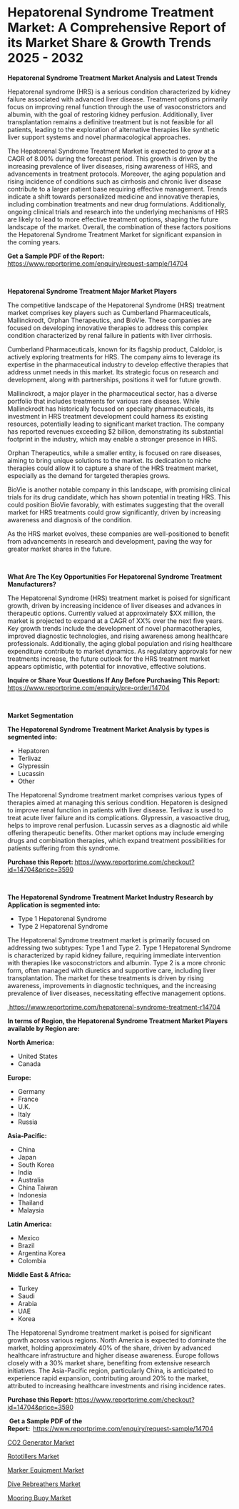 <p><h1>Hepatorenal Syndrome Treatment Market: A Comprehensive Report of its Market Share & Growth Trends 2025 - 2032</h1></p><p><strong>Hepatorenal Syndrome Treatment Market Analysis and Latest Trends</strong></p>
<p><p>Hepatorenal syndrome (HRS) is a serious condition characterized by kidney failure associated with advanced liver disease. Treatment options primarily focus on improving renal function through the use of vasoconstrictors and albumin, with the goal of restoring kidney perfusion. Additionally, liver transplantation remains a definitive treatment but is not feasible for all patients, leading to the exploration of alternative therapies like synthetic liver support systems and novel pharmacological approaches.</p><p>The Hepatorenal Syndrome Treatment Market is expected to grow at a CAGR of 8.00% during the forecast period. This growth is driven by the increasing prevalence of liver diseases, rising awareness of HRS, and advancements in treatment protocols. Moreover, the aging population and rising incidence of conditions such as cirrhosis and chronic liver disease contribute to a larger patient base requiring effective management. Trends indicate a shift towards personalized medicine and innovative therapies, including combination treatments and new drug formulations. Additionally, ongoing clinical trials and research into the underlying mechanisms of HRS are likely to lead to more effective treatment options, shaping the future landscape of the market. Overall, the combination of these factors positions the Hepatorenal Syndrome Treatment Market for significant expansion in the coming years.</p></p>
<p><strong>Get a Sample PDF of the Report:&nbsp;</strong> <a href="https://www.reportprime.com/enquiry/request-sample/14704?utm_campaign=3258&utm_medium=2&utm_source=Github&utm_content=ia&utm_term=20032025&utm_id=hepatorenal-syndrome-treatment">https://www.reportprime.com/enquiry/request-sample/14704</a></p>
<p>&nbsp;</p>
<p><strong>Hepatorenal Syndrome Treatment Major Market Players</strong></p>
<p><p>The competitive landscape of the Hepatorenal Syndrome (HRS) treatment market comprises key players such as Cumberland Pharmaceuticals, Mallinckrodt, Orphan Therapeutics, and BioVie. These companies are focused on developing innovative therapies to address this complex condition characterized by renal failure in patients with liver cirrhosis.</p><p>Cumberland Pharmaceuticals, known for its flagship product, Caldolor, is actively exploring treatments for HRS. The company aims to leverage its expertise in the pharmaceutical industry to develop effective therapies that address unmet needs in this market. Its strategic focus on research and development, along with partnerships, positions it well for future growth.</p><p>Mallinckrodt, a major player in the pharmaceutical sector, has a diverse portfolio that includes treatments for various rare diseases. While Mallinckrodt has historically focused on specialty pharmaceuticals, its investment in HRS treatment development could harness its existing resources, potentially leading to significant market traction. The company has reported revenues exceeding $2 billion, demonstrating its substantial footprint in the industry, which may enable a stronger presence in HRS.</p><p>Orphan Therapeutics, while a smaller entity, is focused on rare diseases, aiming to bring unique solutions to the market. Its dedication to niche therapies could allow it to capture a share of the HRS treatment market, especially as the demand for targeted therapies grows.</p><p>BioVie is another notable company in this landscape, with promising clinical trials for its drug candidate, which has shown potential in treating HRS. This could position BioVie favorably, with estimates suggesting that the overall market for HRS treatments could grow significantly, driven by increasing awareness and diagnosis of the condition.</p><p>As the HRS market evolves, these companies are well-positioned to benefit from advancements in research and development, paving the way for greater market shares in the future.</p></p>
<p>&nbsp;</p>
<p><strong>What Are The Key Opportunities For Hepatorenal Syndrome Treatment Manufacturers?</strong></p>
<p><p>The Hepatorenal Syndrome (HRS) treatment market is poised for significant growth, driven by increasing incidence of liver diseases and advances in therapeutic options. Currently valued at approximately $XX million, the market is projected to expand at a CAGR of XX% over the next five years. Key growth trends include the development of novel pharmacotherapies, improved diagnostic technologies, and rising awareness among healthcare professionals. Additionally, the aging global population and rising healthcare expenditure contribute to market dynamics. As regulatory approvals for new treatments increase, the future outlook for the HRS treatment market appears optimistic, with potential for innovative, effective solutions.</p></p>
<p><strong>Inquire or Share Your Questions If Any Before Purchasing This Report:</strong> <a href="https://www.reportprime.com/enquiry/pre-order/14704?utm_campaign=3258&utm_medium=2&utm_source=Github&utm_content=ia&utm_term=20032025&utm_id=hepatorenal-syndrome-treatment">https://www.reportprime.com/enquiry/pre-order/14704</a></p>
<p>&nbsp;</p>
<p><strong>Market Segmentation</strong></p>
<p><strong>The Hepatorenal Syndrome Treatment Market Analysis by types is segmented into:</strong></p>
<p><ul><li>Hepatoren</li><li>Terlivaz</li><li>Glypressin</li><li>Lucassin</li><li>Other</li></ul></p>
<p><p>The Hepatorenal Syndrome treatment market comprises various types of therapies aimed at managing this serious condition. Hepatoren is designed to improve renal function in patients with liver disease. Terlivaz is used to treat acute liver failure and its complications. Glypressin, a vasoactive drug, helps to improve renal perfusion. Lucassin serves as a diagnostic aid while offering therapeutic benefits. Other market options may include emerging drugs and combination therapies, which expand treatment possibilities for patients suffering from this syndrome.</p></p>
<p><strong>Purchase this Report:&nbsp;</strong><a href="https://www.reportprime.com/checkout?id=14704&price=3590&utm_campaign=3258&utm_medium=2&utm_source=Github&utm_content=ia&utm_term=20032025&utm_id=hepatorenal-syndrome-treatment">https://www.reportprime.com/checkout?id=14704&price=3590</a></p>
<p>&nbsp;</p>
<p><strong>The Hepatorenal Syndrome Treatment Market Industry Research by Application is segmented into:</strong></p>
<p><ul><li>Type 1 Hepatorenal Syndrome</li><li>Type 2 Hepatorenal Syndrome</li></ul></p>
<p><p>The Hepatorenal Syndrome treatment market is primarily focused on addressing two subtypes: Type 1 and Type 2. Type 1 Hepatorenal Syndrome is characterized by rapid kidney failure, requiring immediate intervention with therapies like vasoconstrictors and albumin. Type 2 is a more chronic form, often managed with diuretics and supportive care, including liver transplantation. The market for these treatments is driven by rising awareness, improvements in diagnostic techniques, and the increasing prevalence of liver diseases, necessitating effective management options.</p></p>
<p><a href="https://www.reportprime.com/hepatorenal-syndrome-treatment-r14704?utm_campaign=3258&utm_medium=2&utm_source=Github&utm_content=ia&utm_term=20032025&utm_id=hepatorenal-syndrome-treatment">&nbsp;https://www.reportprime.com/hepatorenal-syndrome-treatment-r14704</a></p>
<p><strong>In terms of Region, the Hepatorenal Syndrome Treatment Market Players available by Region are:</strong></p>
<p>
    <p> <strong> North America: </strong>
        <ul>
            <li>United States</li>
            <li>Canada</li>
        </ul>
        </p> 
    <p> <strong> Europe: </strong>
        <ul>
            <li>Germany</li>
            <li>France</li>
            <li>U.K.</li>
            <li>Italy</li>
            <li>Russia</li>
        </ul>
        </p> 
    <p> <strong> Asia-Pacific: </strong>
        <ul>
            <li>China</li>
            <li>Japan</li>
            <li>South Korea</li>
            <li>India</li>
            <li>Australia</li>
            <li>China Taiwan</li>
            <li>Indonesia</li>
            <li>Thailand</li>
            <li>Malaysia</li>
        </ul>
        </p> 
    <p> <strong> Latin America: </strong>
        <ul>
            <li>Mexico</li>
            <li>Brazil</li>
            <li>Argentina Korea</li>
            <li>Colombia</li>
        </ul>
        </p> 
    <p> <strong> Middle East & Africa: </strong>
        <ul>
            <li>Turkey</li>
            <li>Saudi</li>
            <li>Arabia</li>
            <li>UAE</li>
            <li>Korea</li>
        </ul>
    </p>
    </p>
<p><p>The Hepatorenal Syndrome treatment market is poised for significant growth across various regions. North America is expected to dominate the market, holding approximately 40% of the share, driven by advanced healthcare infrastructure and higher disease awareness. Europe follows closely with a 30% market share, benefiting from extensive research initiatives. The Asia-Pacific region, particularly China, is anticipated to experience rapid expansion, contributing around 20% to the market, attributed to increasing healthcare investments and rising incidence rates.</p></p>
<p><strong>Purchase this Report: </strong><a href="https://www.reportprime.com/checkout?id=14704&price=3590&utm_campaign=3258&utm_medium=2&utm_source=Github&utm_content=ia&utm_term=20032025&utm_id=hepatorenal-syndrome-treatment">https://www.reportprime.com/checkout?id=14704&price=3590</a></p>
<p>&nbsp;<strong>Get a Sample PDF of the Report:&nbsp;&nbsp;</strong><a href="https://www.reportprime.com/enquiry/request-sample/14704?utm_campaign=3258&utm_medium=2&utm_source=Github&utm_content=ia&utm_term=20032025&utm_id=hepatorenal-syndrome-treatment">https://www.reportprime.com/enquiry/request-sample/14704</a></p>
<p><strong></strong></p>
<p><p><a href="https://www.linkedin.com/pulse/global-co2-generator-market-insights-size-share-trends-growth-zki2f?utm_campaign=3258&utm_medium=2&utm_source=Github&utm_content=ia&utm_term=20032025&utm_id=hepatorenal-syndrome-treatment">CO2 Generator Market</a></p><p><a href="https://www.linkedin.com/pulse/rototillers-market-forecast-2025-2032-expected-expand-45-cagr-xqaaf?utm_campaign=3258&utm_medium=2&utm_source=Github&utm_content=ia&utm_term=20032025&utm_id=hepatorenal-syndrome-treatment">Rototillers Market</a></p><p><a href="https://www.linkedin.com/pulse/latest-trends-applications-growth-forecast-global-marker-lsymf?utm_campaign=3258&utm_medium=2&utm_source=Github&utm_content=ia&utm_term=20032025&utm_id=hepatorenal-syndrome-treatment">Marker Equipment Market</a></p><p><a href="https://www.linkedin.com/pulse/size-dynamics-expected-growth-dive-rebreathers-market-from-2025-fqjwc?utm_campaign=3258&utm_medium=2&utm_source=Github&utm_content=ia&utm_term=20032025&utm_id=hepatorenal-syndrome-treatment">Dive Rebreathers Market</a></p><p><a href="https://www.linkedin.com/pulse/mooring-buoy-market-growth-forecast-20252032-99-cagr-sllxf?utm_campaign=3258&utm_medium=2&utm_source=Github&utm_content=ia&utm_term=20032025&utm_id=hepatorenal-syndrome-treatment">Mooring Buoy Market</a></p></p>